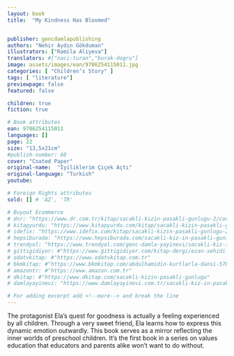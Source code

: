 ```yaml
---
layout: book
title:  "My Kindness Has Bloomed"


publisher: gencdamlapublishing
authors: "Nehir Aydın Gökduman"
illustrators: ["Ramila Aliyeva"]
translators: #["naci-turan","burak-dogru"]
image: assets/images/ean/9786254115011.jpg
categories: [ "Children’s Story" ]
tags: [ "literature"]
previewpage: false
featured: false

children: true
fiction: true

# Book attributes
ean: 9786254115011
languages: []
page: 22
size: "13,5x21cm"
#publish-number: 60
cover: "Coated Paper"
original-name:  "İyiliklerim Çiçek Açtı"
original-language: "Turkish"
youtube:

# Foreign Rights attributes
sold: [] # 'AZ', 'TR'

# Buyout Ecommerce
# dnr: "https://www.dr.com.tr/kitap/sacakli-kizin-pasakli-gunlugu-2/cocuk-ve-genclik/genclik-10-yas/roman-oyku/urunno=0001893059001"
# kitapyurdu: "https://www.kitapyurdu.com/kitap/sacakli-kizin-pasakli-gunlugu-2-/560122.html&filter_name=Sa%C3%A7akl%C4%B1+K%C4%B1z%27%C4%B1n+Pasakl%C4%B1+G%C3%BCnl%C3%BC%C4%9F%C3%BC+2"
# idefix: "https://www.idefix.com/kitap/sacakli-kizin-pasakli-gunlugu-2/cocuk-ve-genclik/genclik-10-yas/roman-oyku/urunno=0001893059001"
# hepsiburada: "https://www.hepsiburada.com/sacakli-kiz-in-pasakli-gunlugu-2-damla-yayinevi-p-HBV000012ER86"
# trendyol: "https://www.trendyol.com/genc-damla-yayinevi/sacakli-kiz-in-pasakli-gunlugu-2-p-54825777"
# gittigidiyor: #"https://www.gittigidiyor.com/kitap-dergi/ezan-sehidi-adnan-menderes_pdp_732728793"
# odatvkitap: #"https://www.odatvkitap.com.tr"
# bkmkitap: #"https://www.bkmkitap.com/abdulhamidin-kurtlarla-dansi-578226"
# amazontr: #"https://www.amazon.com.tr"
# dkitap: #"https://www.dkitap.com/sacakli-kizin-pasakli-gunlugu"
# damlayayinevi: "https://www.damlayayinevi.com.tr/sacakli-kiz-in-pasakli-gunlugu-2-bu-iste-bi-terslik-var"

# For adding excerpt add <!--more--> and break the line
---
```

The protagonist Ela’s quest for goodness is actually a feeling
experienced by all children. Through a very sweet friend, Ela learns
how to express this dynamic emotion outwardly. This book serves
as a mirror reflecting the inner worlds of preschool children. It’s
the first book in a series on values education that educators and
parents alike won’t want to do without.
<!--more--> 

